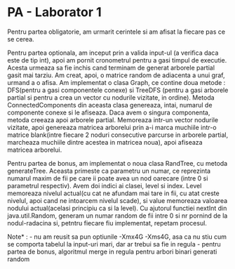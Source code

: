 # PA - Laborator 1

Pentru partea obligatorie, am urmarit cerintele si am afisat la fiecare pas ce se cerea.

Pentru partea optionala, am inceput prin a valida input-ul (a verifica daca este de tip int), apoi am pornit cronometrul pentru a gasi timpul de executie. Acesta urmeaza sa fie inchis cand terminam de generat arborele partial gasit mai tarziu.
Am creat, apoi, o matrice random de adiacenta a unui graf, urmand a o afisa. Am implementat o clasa Graph, ce contine doua metode : DFS(pentru a gasi componentele conexe) si TreeDFS (pentru a gasi arborele partial si pentru a crea un vector cu nodurile vizitate, in ordine).
Metoda ConnectedComponents din aceasta clasa genereaza, intai, numarul de componente conexe si le afiseaza. Daca avem o singura componenta, metoda creeaza apoi arborele partial. Memoreaza intr-un vector nodurile vizitate, apoi genereaza matricea arborelui prin a-i marca muchiile intr-o matrice blank(intre fiecare 2 noduri consecutive parcurse in arborele partial, marcheaza muchiile dintre acestea in matricea noua), apoi afiseaza matricea arborelui.

Pentru partea de bonus, am implementat o noua clasa RandTree, cu metoda generateTree. Aceasta primeste ca parametru un numar, ce reprezinta numarul maxim de fii pe care ii poate avea un nod oarecare (intre 0 si parametrul respectiv). Avem doi indici ai clasei, level si index. Level memoreaza nivelul actual(cu cat ne afundam mai tare in fii, cu atat creste nivelul, apoi cand ne intoarcem nivelul scade), si value memoreaza valoarea nodului actual(acelasi principiu ca si la level).
Cu ajutorul functiei nextInt din java.util.Random, generam un numar random de fii intre 0 si nr pornind de la nodul-radacina si, petntru fiecare fiu implementat, repetam procesul.

Note* : - nu am reusit sa pun optiunile -Xmx4G -Xms4G, asa ca nu stiu cum se comporta tabelul la input-uri mari, dar ar trebui sa fie in regula
        - pentru partea de bonus, algoritmul merge in regula pentru arbori binari generati random
